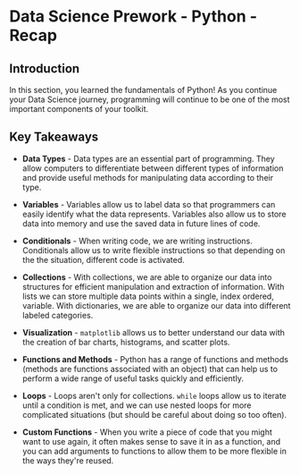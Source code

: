 # Data Science Prework - Python - Recap

## Introduction

In this section, you learned the fundamentals of Python! As you continue your Data Science journey, programming will continue to be one of the most important components of your toolkit.


## Key Takeaways

* **Data Types** - Data types are an essential part of programming. They allow computers to differentiate between different types of information and provide useful methods for manipulating data according to their type. 

* **Variables** - Variables allow us to label data so that programmers can easily identify what the data represents. Variables also allow us to store data into memory and use the saved data in future lines of code. 

* **Conditionals** - When writing code, we are writing instructions. Conditionals allow us to write flexible instructions so that depending on the the situation, different code is activated. 

* **Collections** - With collections, we are able to organize our data into structures for efficient manipulation and extraction of information. With lists we can store multiple data points within a single, index ordered, variable. With dictionaries, we are able to organize our data into different labeled categories. 

* **Visualization** - `matplotlib` allows us to better understand our data with the creation of bar charts, histograms, and scatter plots.

* **Functions and Methods** - Python has a range of functions and methods (methods are functions associated with an object) that can help us to perform a wide range of useful tasks quickly and efficiently.

* **Loops** - Loops aren't only for collections. `while` loops allow us to iterate until a condition is met, and we can use nested loops for more complicated situations (but should be careful about doing so too often).

* **Custom Functions** - When you write a piece of code that you might want to use again, it often makes sense to save it in as a function, and you can add arguments to functions to allow them to be more flexible in the ways they're reused.
